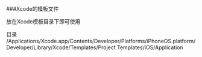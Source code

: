 ###Xcode的模板文件

放在Xcode模板目录下即可使用

目录
/Applications/Xcode.app/Contents/Developer/Platforms/iPhoneOS.platform/Developer/Library/Xcode/Templates/Project Templates/iOS/Application
